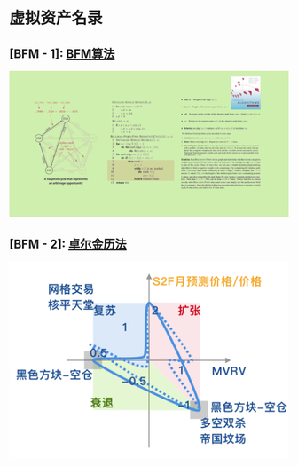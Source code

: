 # 虚拟资产名录

## \[BFM - 1\]: [BFM算法](https://www.bfm-unity.com/qian-xian/research-institute-development/suan-fa-yan-jiu-yuan)

![Bellman-Ford&#x7B97;&#x6CD5;&#x7814;&#x7A76;](../.gitbook/assets/b49d19a6fef2385395ae687a10007929.png)

## \[BFM - 2\]: [卓尔金历法](https://www.bfm-unity.com/qian-xian/management-cockpit-operation/ling-hang-duo-lei-da)

![](../.gitbook/assets/zhuo-er-jin-li-fa-lei-da-.png)

